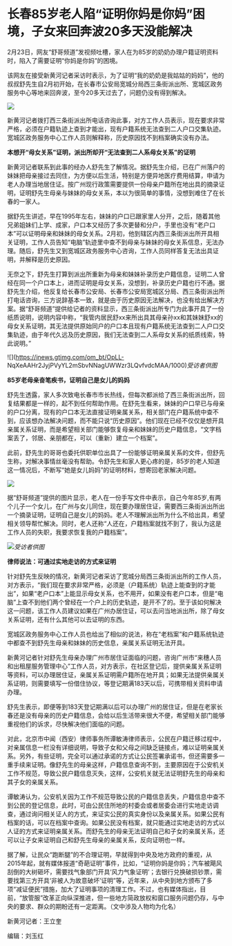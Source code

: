 # 长春85岁老人陷“证明你妈是你妈”困境，子女来回奔波20多天没能解决

2月23日，网友“舒哥频道”发视频吐槽，家人在为85岁的奶奶办理户籍证明资料时，陷入了需要证明“你妈是你妈”的困境。

该网友在接受新黄河记者采访时表示，为了证明“我的奶奶是我姑姑的妈妈”，他的叔叔舒先生自2月初开始，在长春市公安局宽城分局西三条街派出所、宽城区政务服务中心等地来回奔波，至今20多天过去了，问题仍没有得到解决。

![](https://inews.gtimg.com/om_bt/OjpR7BFfDZlIhv2RW3Qva3HL0ptMX2VDQ3DzUJfO8sEdwAA/1000)

新黄河记者拨打西三条街派出所电话咨询此事，对方工作人员表示，现在要求非常严格，必须在户籍轨迹上查到才能出，现有户籍系统无法查到二人户口交集轨迹。宽城区政务服务中心工作人员则解释称，历史原因找不到档案确实没有办法。

**本想开“母女关系”证明，派出所却开“无法查到二人系母女关系”的证明**

新黄河记者联系到此事的经办人舒先生了解情况。据舒先生介绍，已在广州落户的妹妹把母亲接过去同住，为方便以后生活，特别是方便异地医疗费用结算，申请为老人办理当地居住证。按广州现行政策需要提供一份母亲户籍所在地出具的摘录证明，证明舒先生母亲与妹妹的母女关系，本以为很简单的事情，没想到难住了在长春的一家人。

据舒先生讲述，早在1995年左右，妹妹的户口已跟家里人分开，之后，随着其他兄弟姐妹们上学、成家，户口本又经历了多次更替和分户，手里也没有“老户口本”可以证明母亲和妹妹的母女关系。2月初，他到辖区内西三条街派出所开具相关证明，工作人员告知“电脑”轨迹里中查不到母亲与妹妹的母女关系信息，无法办理。随后，舒先生又到宽城区政务服务中心咨询，工作人员同样答复无法出具证明，并解释是历史原因。

无奈之下，舒先生打算到派出所重新为母亲和妹妹补录历史户籍信息，证明二人曾经在同一个户口本上，进而证明是母女关系，没想到，补录历史户籍也行不通。据舒先生介绍，他反复给长春市公安局、长春市公安局宽城区分局、西三条街派出所打电话咨询，三方说辞基本一致，就是由于历史原因无法解决，也没有给出解决方案。据“舒哥频道”提供给记者的资料显示，西三条街派出所专门为此事开具了一份纸质说明，说明内容中称，“我管内居民舒xx来所出具其母亲孙xx和其妹妹舒xx的母女关系证明，其无法提供原始同户的户口本且现有户籍系统无法查到二人户口交集轨迹，由于年代久远及历史原因，我们无法查到二人系母女关系的纸质线索，特此说明。”

![](https://inews.gtimg.com/om_bt/OpLL-
NqXeAAHr2JyjPVyYL2mSbvNNagUWWzr3LQvfvdcMAA/1000)_受访者供图_

**85岁老母亲奋笔疾书，证明自己是女儿的妈妈**

舒先生透露，家人多次致电长春市市长热线，但每次都派给了西三条街派出所，回复结果都是一样的，起不到任何帮助作用。在舒先生看来，妹妹的户口早已与母亲的户口分离，现有的户口本无法直接证明亲属关系，相关部门在户籍系统中查不到，应该想办法解决问题，而不能只说“历史原因”。他们现在已经不仅仅是想开具亲属关系证明，而是希望相关部门能够恢复母亲和妹妹的历史户籍信息，“文字档案丢了，邻居、亲朋都在，可以（重新）建立一个档案”。

此前，舒先生的哥哥也委托供职单位出具了一份能够证明亲属关系的文件，但舒先生称，对解决事情丝毫没有帮助。令舒先生和家人更心疼的是，85岁的老人知道这一情况后，不断写“她是女儿妈妈”的证明材料，想寄回老家解决问题。

![](https://inews.gtimg.com/om_bt/OacsuXBTkluRZ9DzJG1FOvDPbT5IThIEcQIv0bdSA2lbUAA/1000)

据“舒哥频道”提供的图片显示，老人在一份手写文件中表示，自己今年85岁,有两个儿子一个女儿，在广州与女儿同住，现在要办理居住证，需要西三条街派出所出一个摘录证明，证明自己是女儿的妈妈。老人不理解派出所为什么不给出具，希望相关领导帮忙解决。同时，老人还称“人还在，户籍档案就找不到了，我认为这是工作人员的失职，我要求恢复我的户籍档案”。

![](https://inews.gtimg.com/om_bt/Owghf9cLtU40oUxvlwwMpYsFM6BEeUTnFtJzt8apDnTgcAA/1000)_受访者供图_

**律师说法：可通过实地走访的方式来证明**

针对舒先生反映的情况，新黄河记者采访了宽城分局西三条街派出所的工作人员，对方表示，“我们现在要求非常严格，必须是（户籍系统）轨迹上能查到的才能出”，如果“老户口本”上能显示母女关系，也不用开，如果没有老户口本，但是“电脑”上查不到他们两个曾经在一个户上的历史轨迹，是开不了的。至于该如何解决这一问题，该工作人员建议如果在广州办居住证，可以去问当地派出所，除了母女关系证明，还有什么其他可以去证明的东西。

宽城区政务服务中心工作人员也给出了相似的说法，称在“老档案”和户籍系统轨迹中都查不到舒先生母亲和妹妹的历史信息，亲属关系证明无法开具。

新黄河记者针对舒先生母亲办理广州市居住证面临的问题，咨询广州市“来穗人员和出租屋服务管理中心”工作人员，对方表示，在社区登记后，提供亲属关系证明等资料，可以办理居住证，亲属关系证明需户籍所在地开具；如果无法提供亲属关系证明，则需要填写一份借住协议，等登记期满183天以后，可携带相关资料申请办理。

舒先生表示，即便等到183天登记期满以后可以办理广州的居住证，但是在老家长春还是没有母亲的历史户籍信息，会给以后生活带来很大不便，希望相关部门能够重视他们的诉求，尽快解决他们面临的问题。

对此，北京市中闻（西安）律师事务所谭敏涛律师表示，公民在户籍迁移过程中，对亲属信息一栏没有详细说明，导致子女和父母之间缺乏链接点，难以证明亲属关系。另外，有些证明，完全可以通过承诺的方式让公民签署承诺书，但还需要多一重手续来证明。像舒先生的母亲这样，户籍信息查询不到，主要原因在于公安机关工作不规范，导致公民户籍信息灭失，这样，公安机关就无法证明舒先生的母亲和其子女的亲属关系。

谭敏涛认为，公安机关因为工作不规范导致公民的户籍信息丢失，户籍信息中查不到公民的登记信息，此时，可由公民住所地的村委会或者居委会进行实地走访调查，通过询问相关证人的方式，来证实公民的真实身份以及亲属关系。如果公民有档案的话，可以在档案中查询。如果公民没有档案，就只能通过实地走访的方式以人证的方式来证明亲属关系。而舒先生的母亲无法证明自己和子女的亲属关系，还可以让子女来证明自己和舒先生母亲的亲属关系，反向证明也一样。

据了解，让民众“跑断腿”的不合理证明，早就得到中央及地方政府的重视，从2015年起，就有媒体报道“奇葩证明”事件，比如，“证明你妈是你妈；汽车被飓风刮倒的大树砸坏，需要找气象部门开具‘风力气象证明’；去银行兑换破损钞票，需要找第三方开具‘非被人为故意破坏’证明”等，近年来，从中央到地方颁布了多项“减证便民”措施，加大了证明事项的清理工作。不过，也有媒体指出，目前，“放管服”改革正向纵深推进，但一些地方简政放权和窗口服务问题仍存，与中央的要求、群众的期盼还有一定距离。（文中涉及人物均为化名）

新黄河记者：王立奎

编辑：刘玉红

